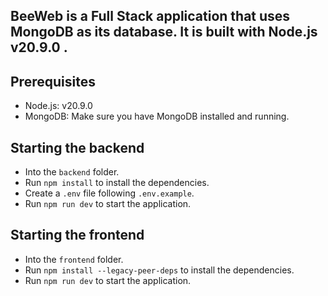## BeeWeb is a Full Stack application that uses MongoDB as its database. It is built with Node.js v20.9.0 .

## Prerequisites
- Node.js: v20.9.0
- MongoDB: Make sure you have MongoDB installed and running.

## Starting the backend
- Into the `backend` folder.
- Run `npm install` to install the dependencies.
- Create a `.env` file following `.env.example`.
- Run `npm run dev` to start the application.


## Starting the frontend
- Into the `frontend` folder.
- Run `npm install --legacy-peer-deps` to install the dependencies.
- Run `npm run dev` to start the application.



